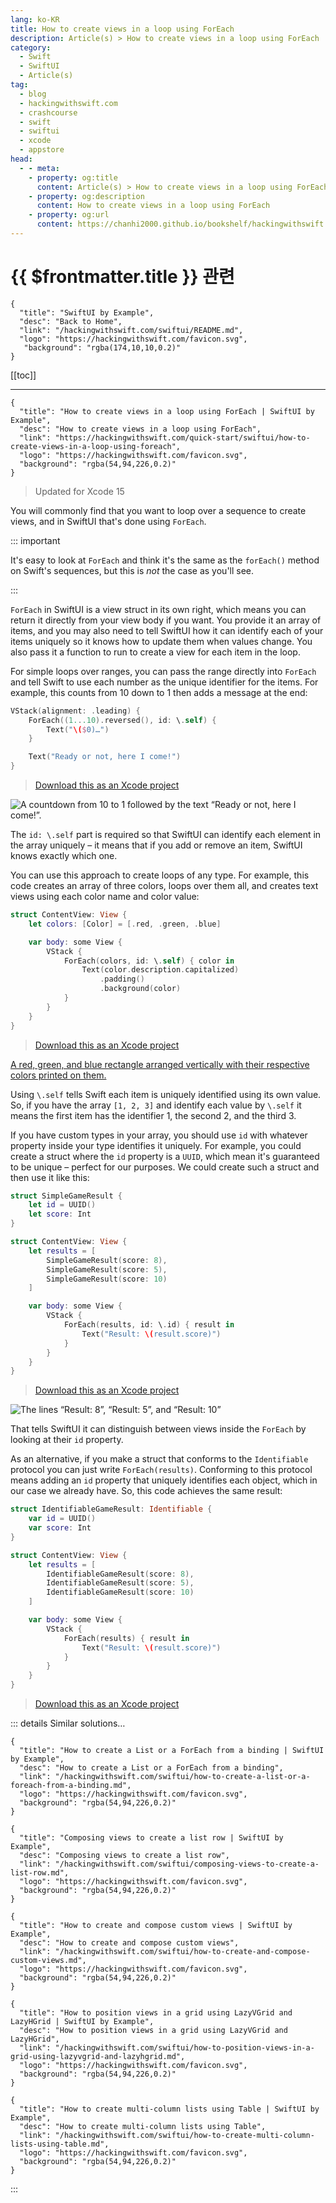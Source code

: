 ```yaml
---
lang: ko-KR
title: How to create views in a loop using ForEach
description: Article(s) > How to create views in a loop using ForEach
category:
  - Swift
  - SwiftUI
  - Article(s)
tag: 
  - blog
  - hackingwithswift.com
  - crashcourse
  - swift
  - swiftui
  - xcode
  - appstore
head:
  - - meta:
    - property: og:title
      content: Article(s) > How to create views in a loop using ForEach
    - property: og:description
      content: How to create views in a loop using ForEach
    - property: og:url
      content: https://chanhi2000.github.io/bookshelf/hackingwithswift.com/swiftui/how-to-create-views-in-a-loop-using-foreach.html
---
```


# {{ $frontmatter.title }} 관련

```component VPCard
{
  "title": "SwiftUI by Example",
  "desc": "Back to Home",
  "link": "/hackingwithswift.com/swiftui/README.md",
  "logo": "https://hackingwithswift.com/favicon.svg",
   "background": "rgba(174,10,10,0.2)"
}
```

[[toc]]

---

```component VPCard
{
  "title": "How to create views in a loop using ForEach | SwiftUI by Example",
  "desc": "How to create views in a loop using ForEach",
  "link": "https://hackingwithswift.com/quick-start/swiftui/how-to-create-views-in-a-loop-using-foreach",
  "logo": "https://hackingwithswift.com/favicon.svg",
  "background": "rgba(54,94,226,0.2)"
}
```

> Updated for Xcode 15

You will commonly find that you want to loop over a sequence to create views, and in SwiftUI that's done using `ForEach`.

::: important

It's easy to look at `ForEach` and think it's the same as the `forEach()` method on Swift's sequences, but this is _not_ the case as you'll see.

:::

`ForEach` in SwiftUI is a view struct in its own right, which means you can return it directly from your view body if you want. You provide it an array of items, and you may also need to tell SwiftUI how it can identify each of your items uniquely so it knows how to update them when values change. You also pass it a function to run to create a view for each item in the loop.

For simple loops over ranges, you can pass the range directly into `ForEach` and tell Swift to use each number as the unique identifier for the items. For example, this counts from 10 down to 1 then adds a message at the end:

```swift
VStack(alignment: .leading) {
    ForEach((1...10).reversed(), id: \.self) {
        Text("\($0)…")
    }

    Text("Ready or not, here I come!")
}
```

> [<FontIcon icon="fas fa-file-zipper"/>Download this as an Xcode project](https://hackingwithswift.com/files/projects/swiftui/how-to-create-views-in-a-loop-using-foreach-1.zip)

![A countdown from 10 to 1 followed by the text “Ready or not, here I come!”.](https://hackingwithswift.com/img/books/quick-start/swiftui/how-to-create-views-in-a-loop-using-foreach-1~dark.png)

The `id: \.self` part is required so that SwiftUI can identify each element in the array uniquely – it means that if you add or remove an item, SwiftUI knows exactly which one.

You can use this approach to create loops of any type. For example, this code creates an array of three colors, loops over them all, and creates text views using each color name and color value:

```swift
struct ContentView: View {
    let colors: [Color] = [.red, .green, .blue]

    var body: some View {
        VStack {
            ForEach(colors, id: \.self) { color in
                Text(color.description.capitalized)
                    .padding()
                    .background(color)
            }
        }
    }
}
```

> [<FontIcon icon="fas fa-file-zipper"/>Download this as an Xcode project](https://hackingwithswift.com/files/projects/swiftui/how-to-create-views-in-a-loop-using-foreach-2.zip)

[A red, green, and blue rectangle arranged vertically with their respective colors printed on them.](https://hackingwithswift.com/img/books/quick-start/swiftui/how-to-create-views-in-a-loop-using-foreach-2~dark.png)

Using `\.self` tells Swift each item is uniquely identified using its own value. So, if you have the array `[1, 2, 3]` and identify each value by `\.self` it means the first item has the identifier 1, the second 2, and the third 3.

If you have custom types in your array, you should use `id` with whatever property inside your type identifies it uniquely. For example, you could create a struct where the `id` property is a `UUID`, which mean it's guaranteed to be unique – perfect for our purposes. We could create such a struct and then use it like this:

```swift
struct SimpleGameResult {
    let id = UUID()
    let score: Int
}

struct ContentView: View {
    let results = [
        SimpleGameResult(score: 8),
        SimpleGameResult(score: 5),
        SimpleGameResult(score: 10)
    ]

    var body: some View {
        VStack {
            ForEach(results, id: \.id) { result in
                Text("Result: \(result.score)")
            }
        }
    }
}
```

> [<FontIcon icon="fas fa-file-zipper"/>Download this as an Xcode project](https://hackingwithswift.com/files/projects/swiftui/how-to-create-views-in-a-loop-using-foreach-3.zip)

![The lines “Result: 8”, “Result: 5”, and “Result: 10”](https://hackingwithswift.com/img/books/quick-start/swiftui/how-to-create-views-in-a-loop-using-foreach-3~dark.png)

That tells SwiftUI it can distinguish between views inside the `ForEach` by looking at their `id` property.

As an alternative, if you make a struct that conforms to the `Identifiable` protocol you can just write `ForEach(results)`. Conforming to this protocol means adding an `id` property that uniquely identifies each object, which in our case we already have. So, this code achieves the same result:

```swift
struct IdentifiableGameResult: Identifiable {
    var id = UUID()
    var score: Int
}

struct ContentView: View {
    let results = [
        IdentifiableGameResult(score: 8),
        IdentifiableGameResult(score: 5),
        IdentifiableGameResult(score: 10)
    ]

    var body: some View {
        VStack {
            ForEach(results) { result in
                Text("Result: \(result.score)")
            }
        }
    }
}
```

> [<FontIcon icon="fas fa-file-zipper"/>Download this as an Xcode project](https://hackingwithswift.com/files/projects/swiftui/how-to-create-views-in-a-loop-using-foreach-4.zip)

::: details Similar solutions…

```component VPCard
{
  "title": "How to create a List or a ForEach from a binding | SwiftUI by Example",
  "desc": "How to create a List or a ForEach from a binding",
  "link": "/hackingwithswift.com/swiftui/how-to-create-a-list-or-a-foreach-from-a-binding.md",
  "logo": "https://hackingwithswift.com/favicon.svg",
  "background": "rgba(54,94,226,0.2)"
}
```

```component VPCard
{
  "title": "Composing views to create a list row | SwiftUI by Example",
  "desc": "Composing views to create a list row",
  "link": "/hackingwithswift.com/swiftui/composing-views-to-create-a-list-row.md",
  "logo": "https://hackingwithswift.com/favicon.svg",
  "background": "rgba(54,94,226,0.2)"
}
```

```component VPCard
{
  "title": "How to create and compose custom views | SwiftUI by Example",
  "desc": "How to create and compose custom views",
  "link": "/hackingwithswift.com/swiftui/how-to-create-and-compose-custom-views.md",
  "logo": "https://hackingwithswift.com/favicon.svg",
  "background": "rgba(54,94,226,0.2)"
}
```

```component VPCard
{
  "title": "How to position views in a grid using LazyVGrid and LazyHGrid | SwiftUI by Example",
  "desc": "How to position views in a grid using LazyVGrid and LazyHGrid",
  "link": "/hackingwithswift.com/swiftui/how-to-position-views-in-a-grid-using-lazyvgrid-and-lazyhgrid.md",
  "logo": "https://hackingwithswift.com/favicon.svg",
  "background": "rgba(54,94,226,0.2)"
}
```

```component VPCard
{
  "title": "How to create multi-column lists using Table | SwiftUI by Example",
  "desc": "How to create multi-column lists using Table",
  "link": "/hackingwithswift.com/swiftui/how-to-create-multi-column-lists-using-table.md",
  "logo": "https://hackingwithswift.com/favicon.svg",
  "background": "rgba(54,94,226,0.2)"
}
```

:::

